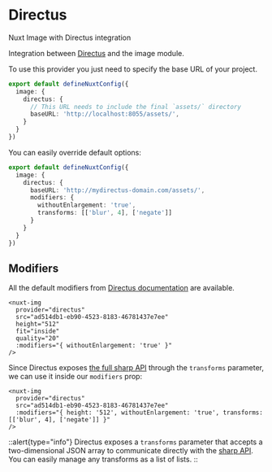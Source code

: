 # Directus

Nuxt Image with Directus integration

Integration between [Directus](https://directus.io/) and the image module.

To use this provider you just need to specify the base URL of your project.

```ts [nuxt.config.ts]
export default defineNuxtConfig({
  image: {
    directus: {
      // This URL needs to include the final `assets/` directory
      baseURL: 'http://localhost:8055/assets/',
    }
  }
})
```

You can easily override default options:

```ts [nuxt.config.ts]
export default defineNuxtConfig({
  image: {
    directus: {
      baseURL: 'http://mydirectus-domain.com/assets/',
      modifiers: {
        withoutEnlargement: 'true',
        transforms: [['blur', 4], ['negate']]
      }
    }
  }
})
```

## Modifiers
All the default modifiers from [Directus documentation](https://docs.directus.io/reference/files.html#requesting-a-thumbnail) are available.

```vue
<nuxt-img
  provider="directus"
  src="ad514db1-eb90-4523-8183-46781437e7ee"
  height="512"
  fit="inside"
  quality="20"
  :modifiers="{ withoutEnlargement: 'true' }"
/>
```

Since Directus exposes [the full sharp API](https://sharp.pixelplumbing.com/api-operation) through the `transforms` parameter, we can use it inside our `modifiers` prop:

```vue
<nuxt-img
  provider="directus"
  src="ad514db1-eb90-4523-8183-46781437e7ee"
  :modifiers="{ height: '512', withoutEnlargement: 'true', transforms: [['blur', 4], ['negate']] }"
/>
```

::alert{type="info"}
Directus exposes a `transforms` parameter that accepts a two-dimensional JSON array to communicate directly with the [sharp API](https://sharp.pixelplumbing.com/api-operation). You can easily manage any transforms as a list of lists.
::

